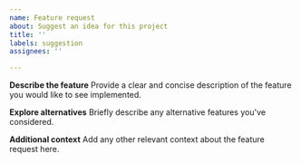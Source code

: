 ```yaml
---
name: Feature request
about: Suggest an idea for this project
title: ''
labels: suggestion
assignees: ''

---
```


**Describe the feature**
Provide a clear and concise description of the feature you would like to see implemented.

**Explore alternatives**
Briefly describe any alternative features you've considered.

**Additional context**
Add any other relevant context about the feature request here.
